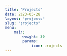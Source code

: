 ```yaml
---
title: "Projects"
date: 2023-05-28
layout: "projects"
slug: "projects"
menu:
    main:
        weight: 30
        params: 
            icon: projects
---
```


